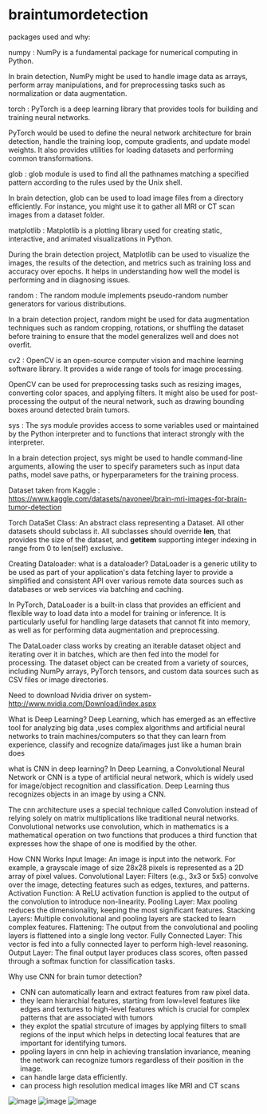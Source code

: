 # braintumordetection
packages used and why:

numpy :
NumPy is a fundamental package for numerical computing in Python. 

In brain detection, NumPy might be used to handle image data as arrays, perform array manipulations, and for preprocessing tasks such as normalization or data augmentation.

torch  :
PyTorch is a deep learning library that provides tools for building and training neural networks. 

PyTorch would be used to define the neural network architecture for brain detection, handle the training loop, compute gradients, and update model weights. It also provides utilities for loading datasets and performing common transformations.

glob :
glob module is used to find all the pathnames matching a specified pattern according to the rules used by the Unix shell.

In brain detection, glob can be used to load image files from a directory efficiently. For instance, you might use it to gather all MRI or CT scan images from a dataset folder.

matplotlib :
Matplotlib is a plotting library used for creating static, interactive, and animated visualizations in Python.

During the brain detection project, Matplotlib can be used to visualize the images, the results of the detection, and metrics such as training loss and accuracy over epochs. It helps in understanding how well the model is performing and in diagnosing issues.

random :
The random module implements pseudo-random number generators for various distributions.

In a brain detection project, random might be used for data augmentation techniques such as random cropping, rotations, or shuffling the dataset before training to ensure that the model generalizes well and does not overfit.

cv2 :
OpenCV is an open-source computer vision and machine learning software library. It provides a wide range of tools for image processing.

OpenCV can be used for preprocessing tasks such as resizing images, converting color spaces, and applying filters. It might also be used for post-processing the output of the neural network, such as drawing bounding boxes around detected brain tumors.

sys :
The sys module provides access to some variables used or maintained by the Python interpreter and to functions that interact strongly with the interpreter.

In a brain detection project, sys might be used to handle command-line arguments, allowing the user to specify parameters such as input data paths, model save paths, or hyperparameters for the training process.

Dataset taken from Kaggle : https://www.kaggle.com/datasets/navoneel/brain-mri-images-for-brain-tumor-detection

Torch DataSet Class: An abstract class representing a Dataset. All other datasets should subclass it. All subclasses should override __len__, that provides the size of the dataset, and __getitem__ supporting integer indexing in range from 0 to len(self) exclusive.

Creating Dataloader: 
what is a dataloader?
DataLoader is a generic utility to be used as part of your application's data fetching layer to provide a simplified and consistent API over various remote data sources such as databases or web services via batching and caching.

In PyTorch, DataLoader is a built-in class that provides an efficient and flexible way to load data into a model for training or inference. It is particularly useful for handling large datasets that cannot fit into memory, as well as for performing data augmentation and preprocessing.

The DataLoader class works by creating an iterable dataset object and iterating over it in batches, which are then fed into the model for processing. The dataset object can be created from a variety of sources, including NumPy arrays, PyTorch tensors, and custom data sources such as CSV files or image directories.

Need to download Nvidia driver on system- http://www.nvidia.com/Download/index.aspx

What is Deep Learning?
Deep Learning, which has emerged as an effective tool for analyzing big data ,uses complex algorithms and artificial neural networks to train machines/computers so that they can learn from experience, classify and recognize data/images just like a human brain does

what is CNN in deep learning?
In Deep Learning, a Convolutional Neural Network or CNN is a type of artificial neural network, which is widely used for image/object recognition and classification. Deep Learning thus recognizes objects in an image by using a CNN.

The cnn architecture uses a special technique called Convolution instead of relying solely on matrix multiplications like traditional neural networks. Convolutional networks use convolution, which in mathematics is a mathematical operation on two functions that produces a third function that expresses how the shape of one is modified by the other.

How CNN Works
Input Image: An image is input into the network. For example, a grayscale image of size 28x28 pixels is represented as a 2D array of pixel values.
Convolutional Layer: Filters (e.g., 3x3 or 5x5) convolve over the image, detecting features such as edges, textures, and patterns.
Activation Function: A ReLU activation function is applied to the output of the convolution to introduce non-linearity.
Pooling Layer: Max pooling reduces the dimensionality, keeping the most significant features.
Stacking Layers: Multiple convolutional and pooling layers are stacked to learn complex features.
Flattening: The output from the convolutional and pooling layers is flattened into a single long vector.
Fully Connected Layer: This vector is fed into a fully connected layer to perform high-level reasoning.
Output Layer: The final output layer produces class scores, often passed through a softmax function for classification tasks.

Why use CNN for brain tumor detection?
- CNN can automatically learn and extract features from raw pixel data.
- they learn hierarchial features, starting from low=level features like edges and textures to high-level features which is crucial for complex patterns that are associated with tumors
- they explot the spatial strcuture of images by applying filters to small regions of the input which helps in detecting local features that are important for identifying tumors.
- ppoling layers in cnn help in achieving translation invariance, meaning the network can recognize tumors regardless of their position in the image.
- can handle large data efficiently.
- can process high resolution medical images like MRI and CT scans

![image](https://github.com/prajeeta15/braintumordetection/assets/96904203/08290456-60a3-46ab-9989-28e97f0052bb)
![image](https://github.com/prajeeta15/braintumordetection/assets/96904203/70b00293-c553-4fcf-a98c-eb250ddfce83)
![image](https://github.com/prajeeta15/braintumordetection/assets/96904203/9090c91e-4e32-494b-b688-4165ec9e3a21)

